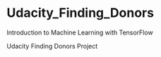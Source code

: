 # Udacity_Finding_Donors

Introduction to Machine Learning with TensorFlow

Udacity Finding Donors Project
